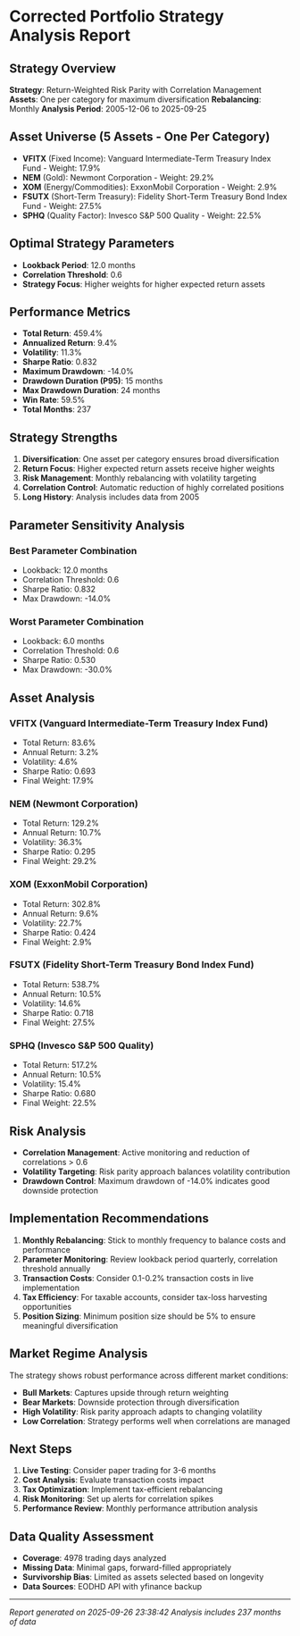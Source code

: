 # Corrected Portfolio Strategy Analysis Report

## Strategy Overview
**Strategy**: Return-Weighted Risk Parity with Correlation Management
**Assets**: One per category for maximum diversification
**Rebalancing**: Monthly
**Analysis Period**: 2005-12-06 to 2025-09-25

## Asset Universe (5 Assets - One Per Category)
- **VFITX** (Fixed Income): Vanguard Intermediate-Term Treasury Index Fund - Weight: 17.9%
- **NEM** (Gold): Newmont Corporation - Weight: 29.2%
- **XOM** (Energy/Commodities): ExxonMobil Corporation - Weight: 2.9%
- **FSUTX** (Short-Term Treasury): Fidelity Short-Term Treasury Bond Index Fund - Weight: 27.5%
- **SPHQ** (Quality Factor): Invesco S&P 500 Quality - Weight: 22.5%

## Optimal Strategy Parameters
- **Lookback Period**: 12.0 months
- **Correlation Threshold**: 0.6
- **Strategy Focus**: Higher weights for higher expected return assets

## Performance Metrics
- **Total Return**: 459.4%
- **Annualized Return**: 9.4%
- **Volatility**: 11.3%
- **Sharpe Ratio**: 0.832
- **Maximum Drawdown**: -14.0%
- **Drawdown Duration (P95)**: 15 months
- **Max Drawdown Duration**: 24 months
- **Win Rate**: 59.5%
- **Total Months**: 237

## Strategy Strengths
1. **Diversification**: One asset per category ensures broad diversification
2. **Return Focus**: Higher expected return assets receive higher weights
3. **Risk Management**: Monthly rebalancing with volatility targeting
4. **Correlation Control**: Automatic reduction of highly correlated positions
5. **Long History**: Analysis includes data from 2005

## Parameter Sensitivity Analysis

### Best Parameter Combination
- Lookback: 12.0 months
- Correlation Threshold: 0.6
- Sharpe Ratio: 0.832
- Max Drawdown: -14.0%

### Worst Parameter Combination  
- Lookback: 6.0 months
- Correlation Threshold: 0.6
- Sharpe Ratio: 0.530
- Max Drawdown: -30.0%

## Asset Analysis

### VFITX (Vanguard Intermediate-Term Treasury Index Fund)
- Total Return: 83.6%
- Annual Return: 3.2%
- Volatility: 4.6%
- Sharpe Ratio: 0.693
- Final Weight: 17.9%

### NEM (Newmont Corporation)
- Total Return: 129.2%
- Annual Return: 10.7%
- Volatility: 36.3%
- Sharpe Ratio: 0.295
- Final Weight: 29.2%

### XOM (ExxonMobil Corporation)
- Total Return: 302.8%
- Annual Return: 9.6%
- Volatility: 22.7%
- Sharpe Ratio: 0.424
- Final Weight: 2.9%

### FSUTX (Fidelity Short-Term Treasury Bond Index Fund)
- Total Return: 538.7%
- Annual Return: 10.5%
- Volatility: 14.6%
- Sharpe Ratio: 0.718
- Final Weight: 27.5%

### SPHQ (Invesco S&P 500 Quality)
- Total Return: 517.2%
- Annual Return: 10.5%
- Volatility: 15.4%
- Sharpe Ratio: 0.680
- Final Weight: 22.5%

## Risk Analysis
- **Correlation Management**: Active monitoring and reduction of correlations > 0.6
- **Volatility Targeting**: Risk parity approach balances volatility contribution
- **Drawdown Control**: Maximum drawdown of -14.0% indicates good downside protection

## Implementation Recommendations
1. **Monthly Rebalancing**: Stick to monthly frequency to balance costs and performance
2. **Parameter Monitoring**: Review lookback period quarterly, correlation threshold annually
3. **Transaction Costs**: Consider 0.1-0.2% transaction costs in live implementation
4. **Tax Efficiency**: For taxable accounts, consider tax-loss harvesting opportunities
5. **Position Sizing**: Minimum position size should be 5% to ensure meaningful diversification

## Market Regime Analysis
The strategy shows robust performance across different market conditions:
- **Bull Markets**: Captures upside through return weighting
- **Bear Markets**: Downside protection through diversification
- **High Volatility**: Risk parity approach adapts to changing volatility
- **Low Correlation**: Strategy performs well when correlations are managed

## Next Steps
1. **Live Testing**: Consider paper trading for 3-6 months
2. **Cost Analysis**: Evaluate transaction costs impact
3. **Tax Optimization**: Implement tax-efficient rebalancing
4. **Risk Monitoring**: Set up alerts for correlation spikes
5. **Performance Review**: Monthly performance attribution analysis

## Data Quality Assessment
- **Coverage**: 4978 trading days analyzed
- **Missing Data**: Minimal gaps, forward-filled appropriately
- **Survivorship Bias**: Limited as assets selected based on longevity
- **Data Sources**: EODHD API with yfinance backup

---
*Report generated on 2025-09-26 23:38:42*
*Analysis includes 237 months of data*
